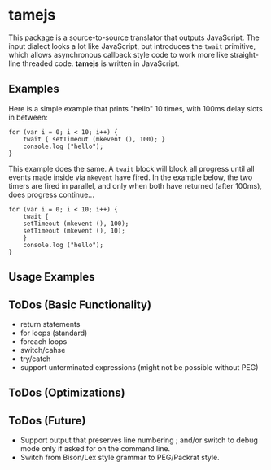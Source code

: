 tamejs
======
This package is a source-to-source translator that outputs JavaScript. The
input dialect looks a lot like JavaScript, but introduces the `twait` 
primitive, which allows asynchronous callback style code to work more
like straight-line threaded code.  __tamejs__ is written in JavaScript.

Examples
--------
Here is a simple example that prints "hello" 10 times, with 100ms delay
slots in between:

    for (var i = 0; i < 10; i++) {
        twait { setTimeout (mkevent (), 100); }
        console.log ("hello");
    }

This example does the same.  A `twait` block will block all progress
until all events made inside via `mkevent` have fired. In the example below,
the two timers are fired in parallel, and only when both have returned 
(after 100ms), does progress continue...

    for (var i = 0; i < 10; i++) {
        twait { 
	    setTimeout (mkevent (), 100); 
	    setTimeout (mkevent (), 10); 
        }
        console.log ("hello");
    }

Usage Examples
--------------


ToDos (Basic Functionality)
---------------------------
* return statements
* for loops (standard)
* foreach loops
* switch/cahse
* try/catch
* support unterminated expressions (might not be possible without PEG)

ToDos (Optimizations)
---------------------

ToDos (Future)
--------------
* Support output that preserves line numbering ; and/or switch to debug mode
only if asked for on the command line.
* Switch from Bison/Lex style grammar to PEG/Packrat style.
